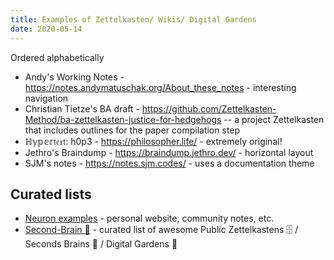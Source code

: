 ```yaml
---
title: Examples of Zettelkasten/ Wikis/ Digital Gardens
date: 2020-05-14
---
```


Ordered alphabetically

- Andy's Working Notes - <https://notes.andymatuschak.org/About_these_notes> - interesting navigation
- Christian Tietze's BA draft - <https://github.com/Zettelkasten-Method/ba-zettelkasten-justice-for-hedgehogs> -- a project Zettelkasten that includes outlines for the paper compilation step 
- ℍ𝕪𝕡𝕖𝕣𝔱𝔢𝔵𝔱: h0p3 - <https://philosopher.life/> - extremely original!
- Jethro's Braindump - <https://braindump.jethro.dev/> - horizontal layout
- SJM's notes - <https://notes.sjm.codes/> - uses a documentation theme

## Curated lists

- [Neuron examples](https://neuron.zettel.page/examples) - personal website, community notes, etc.
- [Second-Brain 🧠](https://github.com/KasperZutterman/Second-Brain) - curated list of awesome Public Zettelkastens 🗄️ / Seconds Brains 🧠 / Digital Gardens 🌱 
